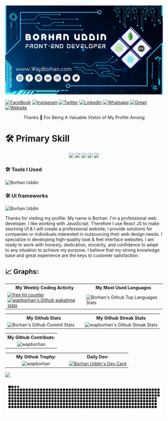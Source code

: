 ![Borhan Uddin](https://raw.githubusercontent.com/wapborhan/wapborhan/main/wapborhan.jpg)

<p align='center' style="text-align: center;">

[![FaceBook](https://img.shields.io/badge/Facebook-1877F2?style=for-the-badge&logo=facebook&logoColor=white "Borhan")](https://www.facebook.com/wapborhan)
[![Instagram](https://img.shields.io/badge/Instagram-E4405F?style=for-the-badge&logo=instagram&logoColor=white "Borhan")](https://instagram.com/wapborhan)
[![Twitter](https://img.shields.io/badge/Twitter-1DA1F2?style=for-the-badge&logo=twitter&logoColor=white "Borhan")](https://twitter.com/wapborhan)
[![LinkedIn](https://img.shields.io/badge/LinkedIn-0077B5?style=for-the-badge&logo=linkedin&logoColor=white "Borhan")](https://linkedin.com/in/wapborhan)
[![Whatsapp](https://img.shields.io/badge/WhatsApp-25D366?style=for-the-badge&logo=whatsapp&logoColor=white "Borhan")](https://linkedin.com/in/wapborhan)
[![Gmail](https://img.shields.io/badge/Gmail-D14836?style=for-the-badge&logo=gmail&logoColor=white "Borhan")](mailto:borhaninfos@gmail.com)
[![Website](https://img.shields.io/badge/Website-3423A6?style=for-the-badge&logo=Anaconda&logoColor=white "Borhan")](https://wapborhan.com)

</p>
<p align='center' style="text-align: center;">
Thanks 💙 For Being A Valuable Visitor of My Profile Among

</p>

# 🛠️ Primary Skill

<p align="center">
<img src="https://img.shields.io/badge/MongoDB-4EA94B?style=for-the-badge&logo=mongodb&logoColor=white" border="0"  />
<img src="https://img.shields.io/badge/Express.js-404D59?style=for-the-badge&logo=express&logoColor=white" border="0"  />
<img src="https://img.shields.io/badge/-ReactJs-61DAFB?style=for-the-badge&logo=react&logoColor=black" border="0"  />
<img src="https://img.shields.io/badge/Node.js-43853D?style=for-the-badge&logo=node.js&logoColor=white" border="0"  />
<img src="https://img.shields.io/badge/JavaScript-F7DF1E?style=for-the-badge&logo=javascript&logoColor=black" border="0"  />
</p>

### 🛠️ Tools I Used

![Borhan Uddin](https://skillicons.dev/icons?i=vscode,mongodb,postman,powershell,github,git,figma)

### 🛠️ UI frameworks

![Borhan Uddin](https://skillicons.dev/icons?i=css,tailwind,bootstrap,daisyui)

<p>Thanks for visiting my profile. My name is Borhan. I'm a professional web developer, I like working with JavaScript. Therefore I use React JS to make stunning UI & І will create a professional website, I provide solutions for companies or individuals interested in outsourcing their web design needs. I specialize in developing high-quality look & feel interface websites. I am ready to work with honesty, dedication, sincerity, and confidence to adapt to any situation to achieve my purpose. I believe that my strong knowledge base and great experience are the keys to customer satisfaction.</p>

## 📈 Graphs:

<table align="center" width="100%" >
    <tr >
        <th>My Weekly Coding Activity</th>
        <th>My Most Used Languages</th>
    </tr>
    <tr>
<td width="50%"> 
<a href="https://wakatime.com/@wapborhan"> <img src="https://wakatime.com/badge/user/59d9f170-5e15-4b6c-8acd-f8cd5d8bb365.svg" border="0" title="free hit counter" alt="free hit counter" /></a>
<a href="https://wakatime.com/@wapborhan"><img src="https://github-readme-stats.vercel.app/api/wakatime?username=wapborhan&v=2" alt="wapborhan's Github wakatime stats" height="auto" width="500px"></a>
</td>
<td width="50%">
     <img src="https://github-readme-stats-showrin.vercel.app/api/top-langs/?username=wapborhan&layout=compact&langs_count=10&hide=less,hack,scss" alt="Borhan's Github Top Languages Stats" width="500px" height="auto" />
</td>
</tr>
</table>

<table align="center" width="100%">
    <tr>
        <th>My Github Stats</th>
        <th>My Github Streak Stats</th>
    </tr>
    <tr>
        <td width="50%">
            <img  src="https://github-readme-stats-showrin.vercel.app/api?username=wapborhan&include_all_commits=true&count_private=true&show_icons=true" alt="Borhan's Github Commit Stats" height="170em">
        </td>
        <td width="50%">
            <img src="https://github-readme-streak-stats.herokuapp.com/?user=wapborhan" alt="wapborhan's Github Streak Stats" height="180em">
        </td>
    </tr>
</table>

<table align="center" width="100%">
    <tr>
        <th> My Github Contribute:</th>
    </tr>
    <tr>
        <td align="center"><img src="https://github-profile-summary-cards.vercel.app/api/cards/profile-details?username=wapborhan&theme=algolia" alt="wapborhan" /></td>
    </tr>
</table>

<table align="center" width="100%">
    <tr>
        <th> My Github Trophy:</th>
        <th> Daily Dev:</th>
    </tr>
    <tr>
        <td align="center"><img src="https://github-profile-trophy.vercel.app/?username=wapborhan&row=4&column=3" alt="wapborhan" /></td>
        <td width="50%" align="center"> <a href="https://app.daily.dev/wapborhan"><img src="https://api.daily.dev/devcards/6b7988801f2b4b94b68e9f2eb5d5b3d6.png?r=oc4" width="400" alt="Borhan Uddin's Dev Card"/></a></td>
    </tr>
</table>

<a href="https://profile.codersrank.io/user/wapborhan/">
<img
  src="https://cr-ss-service.azurewebsites.net/api/ScreenShot?widget=summary&username=wapborhan&badges=3&show-avatar=true&style=--border-radius:10px"
/></a>

<p align="center">
    <img src="/github-contribution-grid-snake.svg" border="0" title="Snake" alt="Snake" />
</p>
